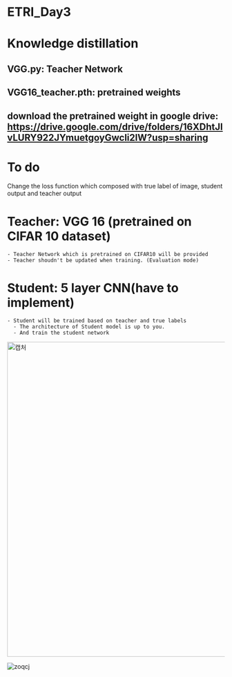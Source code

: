 # ETRI_Day3
# Knowledge distillation
## VGG.py: Teacher Network 
## VGG16_teacher.pth: pretrained weights 
## download the pretrained weight in google drive: https://drive.google.com/drive/folders/16XDhtJIvLURY922JYmuetgoyGwcli2lW?usp=sharing


# To do 
 Change the loss function which composed with true label of image, student output and teacher output 
  # Teacher: VGG 16 (pretrained on CIFAR 10 dataset) 
    - Teacher Network which is pretrained on CIFAR10 will be provided 
    - Teacher shoudn't be updated when training. (Evaluation mode) 

  # Student: 5 layer CNN(have to implement)
    - Student will be trained based on teacher and true labels
      - The architecture of Student model is up to you. 
      - And train the student network 
<img width="730" alt="캡처" src="https://user-images.githubusercontent.com/55013577/89966849-045d2700-dc8b-11ea-8c8f-b477e6abb198.PNG">

![zoqcj](https://user-images.githubusercontent.com/55013577/89912145-2d4ecf00-dc2d-11ea-9120-67484e3306f7.PNG)  
  



